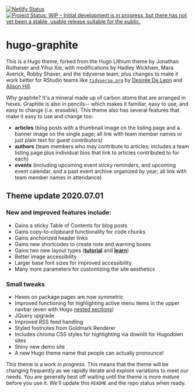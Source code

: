 [![Netlify Status](https://api.netlify.com/api/v1/badges/2f8f1ca8-27e3-4781-8493-aace97152622/deploy-status)](https://app.netlify.com/sites/hugo-graphite/deploys) [![Project Status: WIP – Initial development is in progress, but there has not yet been a stable, usable release suitable for the public.](http://www.repostatus.org/badges/latest/wip.svg)](http://www.repostatus.org/#wip)

# hugo-graphite

This is a Hugo theme, forked from the Hugo Lithium theme by Jonathan Rutheiser and Yihui Xie, with modifications by Hadley Wickham, Mara Averick, Robby Shaver, and the tidyverse team, plus changes to make it work better for RStudio teams like [`tidyverse.org`](https://www.tidyverse.org/) by [Desirée De Leon](https://desiree.rbind.io) and [Alison Hill](https://alison.rbind.io). 

Why graphite? It's a mineral made up of carbon atoms that are arranged in hexes. Graphite is also in pencils-- which makes it familiar, easy to use, and easy to change (i.e. erasable). This theme also has several features that make it easy to use and change too:

+ **articles** (blog posts with a thumbnail image on the listing page and a banner image on the single page; all link with team member names or just plain text for guest contributors)
+ **authors** (team members who may contribute to articles; includes a team listing page plus individual bios that link to articles contributed to for each)
+ **events** (including upcoming event sticky reminders, and upcoming event calendar, and a past event archive organized by year; all link with team member names in attendance)

## Theme update 2020.07.01 

### New and improved features include:

* Gains a sticky Table of Contents for blog posts
* Gains copy-to-clipboard functionality for code chunks
* Gains anchorized header links
* Gains new shortcodes to create note and warning boxes
* Gains two new layout types ([**tutorial**](https://hugo-graphite.netlify.app/start/) and [**learn**](https://hugo-graphite.netlify.app/learn/))
* Better image accessibility
* Larger base font sizes for improved accessibility
* Many more parameters for customizing the site aesthetics

### Small tweaks

* Hexes on package pages are now symmetric
* Improved functioning for highlighting active menu items in the upper navbar (even with Hugo [nested sections](https://gohugo.io/content-management/sections/#nested-sections))
* JQuery upgrade
* Improved RSS feed handling
* Styled footnotes from Goldmark Renderer
* Includes chroma CSS styles for highlighting via downlit for Hugodown sites
* Shiny new demo site
* A new Hugo theme name that people can actually pronounce!


This theme is a *work in progress*. This means that the theme will be changing frequently as we rapidly iterate and explore variations to meet our needs. You are generally best off waiting until the theme is more mature before you use it. We'll update this `README` and the repo status when ready.
